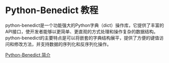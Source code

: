 # Python-Benedict 教程

<show-structure depth="2"/>

python-benedict是一个功能强大的Python字典（dict）操作库，它提供了丰富的API接口，使开发者能够以更简单、更直观的方式处理和操作复杂的数据结构。python-benedict的主要特点是可以将嵌套的字典结构展平，提供了方便的键值访问和修改方法，并支持数据的序列化和反序列化操作。


<seealso>
<category ref="ref_docs">
    <a href="https://mp.weixin.qq.com/s/HYcgU7eKtNzsQEBKE1FLUQ">Python-Benedict 简介</a>
</category>
<category ref="ref_github">
</category>
<category ref="ref_issues">
</category>
<category ref="ref_hf"></category>
<category ref="ref_ms"></category>
</seealso>